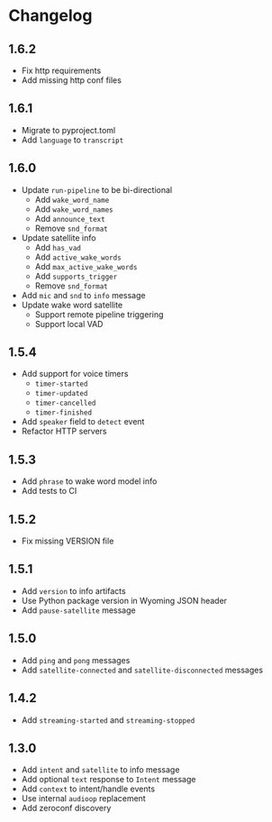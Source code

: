 # Changelog

## 1.6.2

- Fix http requirements
- Add missing http conf files

## 1.6.1

- Migrate to pyproject.toml
- Add `language` to `transcript`

## 1.6.0

- Update `run-pipeline` to be bi-directional
    - Add `wake_word_name`
    - Add `wake_word_names`
    - Add `announce_text`
    - Remove `snd_format`
- Update satellite info
    - Add `has_vad`
    - Add `active_wake_words`
    - Add `max_active_wake_words`
    - Add `supports_trigger`
    - Remove `snd_format`
- Add `mic` and `snd` to `info` message
- Update wake word satellite
    - Support remote pipeline triggering
    - Support local VAD

## 1.5.4

- Add support for voice timers
    - `timer-started`
    - `timer-updated`
    - `timer-cancelled`
    - `timer-finished`
- Add `speaker` field to `detect` event
- Refactor HTTP servers

## 1.5.3

- Add `phrase` to wake word model info
- Add tests to CI

## 1.5.2

- Fix missing VERSION file

## 1.5.1

- Add `version` to info artifacts
- Use Python package version in Wyoming JSON header
- Add `pause-satellite` message

## 1.5.0

- Add `ping` and `pong` messages
- Add `satellite-connected` and `satellite-disconnected` messages

## 1.4.2

- Add `streaming-started` and `streaming-stopped`

## 1.3.0

- Add `intent` and `satellite` to info message
- Add optional `text` response to `Intent` message
- Add `context` to intent/handle events
- Use internal `audioop` replacement
- Add zeroconf discovery
